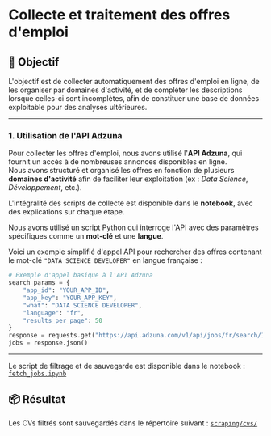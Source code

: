 # Collecte et traitement des offres d'emploi
## 🎯 Objectif

L'objectif est de collecter automatiquement des offres d'emploi en ligne, de les organiser par domaines d'activité, et de compléter les descriptions lorsque celles-ci sont incomplètes, afin de constituer une base de données exploitable pour des analyses ultérieures.

---

### 1. Utilisation de l'API Adzuna

Pour collecter les offres d'emploi, nous avons utilisé l'**API Adzuna**, qui fournit un accès à de nombreuses annonces disponibles en ligne.  
Nous avons structuré et organisé les offres en fonction de plusieurs **domaines d'activité** afin de faciliter leur exploitation (ex : *Data Science*, *Développement*, etc.).

L'intégralité des scripts de collecte est disponible dans le **notebook**, avec des explications sur chaque étape.

Nous avons utilisé un script Python qui interroge l'API avec des paramètres spécifiques comme un **mot-clé** et une **langue**.

Voici un exemple simplifié d'appel API pour rechercher des offres contenant le mot-clé `"DATA SCIENCE DEVELOPER"` en langue française :

```python
# Exemple d'appel basique à l'API Adzuna
search_params = {
    "app_id": "YOUR_APP_ID",
    "app_key": "YOUR_APP_KEY",
    "what": "DATA SCIENCE DEVELOPER",
    "language": "fr",
    "results_per_page": 50
}
response = requests.get("https://api.adzuna.com/v1/api/jobs/fr/search/1", params=search_params)
jobs = response.json()
```
---


Le script de filtrage et de sauvegarde est disponible dans le notebook :  
[`fetch_jobs.ipynb`](fetch_jobs.ipynb)

## 📦 Résultat

Les CVs filtrés sont sauvegardés dans le répertoire suivant :
[`scraping/cvs/`](../scraping/offres/)
